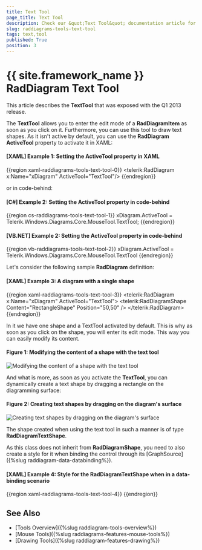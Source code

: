 ```yaml
---
title: Text Tool
page_title: Text Tool
description: Check our &quot;Text Tool&quot; documentation article for the RadDiagram {{ site.framework_name }} control.
slug: raddiagrams-tools-text-tool
tags: text,tool
published: True
position: 3
---
```


# {{ site.framework_name }} RadDiagram Text Tool

This article describes the __TextTool__ that was exposed with the Q1 2013 release.

The __TextTool__ allows you to enter the edit mode of a __RadDiagramItem__ as soon as you click on it. Furthermore, you can use this tool to draw text shapes. As it isn't active by default, you can use the __RadDiagram ActiveTool__ property to activate it in XAML:

#### __[XAML] Example 1: Setting the ActiveTool property in XAML__
{{region xaml-raddiagrams-tools-text-tool-0}}
	<telerik:RadDiagram x:Name="xDiagram" ActiveTool="TextTool"/>
{{endregion}}

or in code-behind:

#### __[C#] Example 2: Setting the ActiveTool property in code-behind__
{{region cs-raddiagrams-tools-text-tool-1}}
	xDiagram.ActiveTool = Telerik.Windows.Diagrams.Core.MouseTool.TextTool;
{{endregion}}
	
#### __[VB.NET] Example 2: Setting the ActiveTool property in code-behind__
{{region vb-raddiagrams-tools-text-tool-2}}
	xDiagram.ActiveTool = Telerik.Windows.Diagrams.Core.MouseTool.TextTool
{{endregion}}

Let's consider the following sample __RadDiagram__ definition:

#### __[XAML] Example 3: A diagram with a single shape__
{{region xaml-raddiagrams-tools-text-tool-3}}
	<telerik:RadDiagram x:Name="xDiagram" ActiveTool="TextTool">
		<telerik:RadDiagramShape Content="RectangleShape" Position="50,50" />
	</telerik:RadDiagram>
{{endregion}}

In it we have one shape and a TextTool activated by default. This is why as soon as you click on the shape, you will enter its edit mode. This way you can easily modify its content.

#### __Figure 1: Modifying the content of a shape with the text tool__

![Modifying the content of a shape with the text tool](images/RadDiagram_Tools_TextTool.png)

And what is more, as soon as you activate the __TextTool__, you can dynamically create a text shape by dragging a rectangle on the diagramming surface:

#### __Figure 2: Creating text shapes by dragging on the diagram's surface__

![Creating text shapes by dragging on the diagram's surface](images/RadDiagram_Tools_TextShape.png)

The shape created when using the text tool in such a manner is of type **RadDiagramTextShape**.

As this class does not inherit from **RadDiagramShape**, you need to also create a style for it when binding the control through its [GraphSource]({%slug raddiagram-data-databinding%}).

#### __[XAML] Example 4: Style for the RadDiagramTextShape when in a data-binding scenario__
{{region xaml-raddiagrams-tools-text-tool-4}}
		<!-- If you are using the NoXaml binaries, you should base the style on the default one for the theme like so:
        <Style TargetType="telerik:RadDiagramTextShape" BasedOn="{StaticResource RadDiagramTextShapeStyle}">-->
	<Style TargetType="telerik:RadDiagramTextShape">
		<Setter Property="Position" Value="{Binding Position, Mode=TwoWay}" />
		<Setter Property="ContentTemplate">
			<Setter.Value>
				<DataTemplate>
					<TextBlock Text="{Binding Content}" />
				</DataTemplate>
			</Setter.Value>
		</Setter>
		<Setter Property="EditTemplate">
			<Setter.Value>
				<DataTemplate>
					<TextBox Text="{Binding Content, Mode=TwoWay}" />
				</DataTemplate>
			</Setter.Value>
		</Setter>
	</Style>
{{endregion}}

## See Also
 * [Tools Overview]({%slug raddiagram-tools-overview%})
 * [Mouse Tools]({%slug raddiagrams-features-mouse-tools%})
 * [Drawing Tools]({%slug raddiagram-features-drawing%})